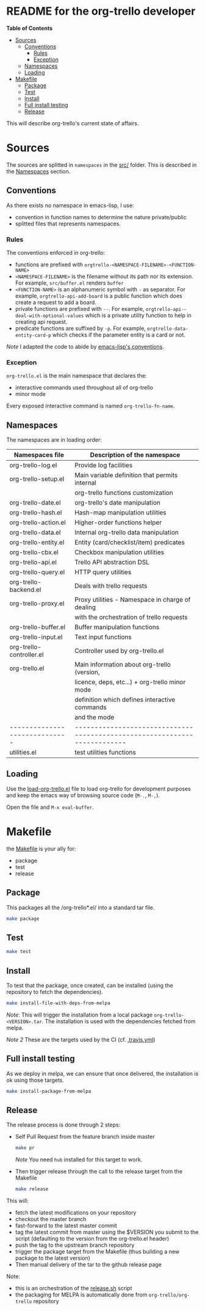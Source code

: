 README for the org-trello developer
===================================

<!-- markdown-toc start - Don't edit this section. Run M-x markdown-toc-generate-toc again -->
**Table of Contents**

- [Sources](#sources)
    - [Conventions](#conventions)
        - [Rules](#rules)
        - [Exception](#exception)
    - [Namespaces](#namespaces)
    - [Loading](#loading)
- [Makefile](#makefile)
    - [Package](#package)
    - [Test](#test)
    - [Install](#install)
    - [Full install testing](#full-install-testing)
    - [Release](#release)

<!-- markdown-toc end -->

This will describe org-trello's current state of affairs.

# Sources

The sources are splitted in `namespaces` in the [src/](./src/) folder.
This is described in the [Namespaces](#namespaces) section.

## Conventions

As there exists no namespace in emacs-lisp, I use:
- convention in function names to determine the nature private/public
- splitted files that represents namespaces.

### Rules

The conventions enforced in org-trello:

- functions are prefixed with `orgtrello-<NAMESPACE-FILENAME>-<FUNCTION-NAME>`
- `<NAMESPACE-FILENAME>` is the filename without its path nor its extension.
For example, `src/buffer.el` renders `buffer`
- `<FUNCTION-NAME>` is an alphanumeric symbol with `-` as separator.
For example, `orgtrello-api-add-board` is a public function which does create a
request to add a board.
- private functions are prefixed with `--`. For example,
`orgtrello-api--deal-with-optional-values` which is a private utility function
to help in creating api request.
- predicate functions are suffixed by `-p`. For example,
`orgtrello-data-entity-card-p` which checks if the parameter entity is a card
or not.

*Note* I adapted the code to abide by [emacs-lisp's conventions](https://www.gnu.org/software/emacs/manual/html_node/elisp/Coding-Conventions.html).

### Exception

`org-trello.el` is the main namespace that declares the:
- interactive commands used throughout all of org-trello
- minor mode

Every exposed interactive command is named `org-trello-fn-name`.

## Namespaces

The namespaces are in loading order:

Namespaces file              | Description of the namespace
-----------------------------|------------------------------------------------------------------------
org-trello-log.el            | Provide log facilities
org-trello-setup.el          | Main variable definition that permits internal
                             |   org-trello functions customization
org-trello-date.el           | org-trello's date manipulation
org-trello-hash.el           | Hash-map manipulation utilities
org-trello-action.el         | Higher-order functions helper
org-trello-data.el           | Internal org-trello data manipulation
org-trello-entity.el         | Entity (card/checklist/item) predicates
org-trello-cbx.el            | Checkbox manipulation utilities
org-trello-api.el            | Trello API abstraction DSL
org-trello-query.el          | HTTP query utilities
org-trello-backend.el        | Deals with trello requests
org-trello-proxy.el          | Proxy utilities - Namespace in charge of dealing
                             | with the orchestration of trello requests
org-trello-buffer.el         | Buffer manipulation functions
org-trello-input.el          | Text input functions
org-trello-controller.el     | Controller used by org-trello.el
org-trello.el                | Main information about org-trello (version,
                             | licence, deps, etc...) + org-trello minor mode
                             | definition which defines interactive commands
                             | and the mode
-----------------------------|-------------------------------------------------------------------------
utilities.el                 | test utilities functions

## Loading

Use the [load-org-trello.el](./load-org-trello.el) file to load org-trello for
development purposes and keep the emacs way of browsing source code
(`M-.`, `M-,`).

Open the file and `M-x eval-buffer`.

# Makefile

the [Makefile](./Makefile) is your ally for:
- package
- test
- release

## Package

This packages all the /org-trello*.el/ into a standard tar file.

```sh
make package
```

## Test

```sh
make test
```

## Install

To test that the package, once created, can be installed (using the repository
to fetch the dependencies).

```sh
make install-file-with-deps-from-melpa
```

*Note*:
This will trigger the installation from a local package `org-trello-<VERSION>.tar`.
The installation is used with the dependencies fetched from melpa.

*Note 2*
These are the targets used by the CI (cf. [.travis.yml](./.travis.yml))

## Full install testing

As we deploy in melpa, we can ensure that once delivered, the installation is ok
using those targets.

```sh
make install-package-from-melpa
```

## Release

The release process is done through 2 steps:
- Self Pull Request from the feature branch inside master

    ```sh
    make pr
    ```

    *Note* You need `hub` installed for this target to work.

- Then trigger release through the call to the release target from the Makefile

    ```sh
    make release
    ```

This will:
- fetch the latest modifications on your repository
- checkout the master branch
- fast-forward to the latest master commit
- tag the latest commit from master using the $VERSION you submit to the script
(defaulting to the version from the org-trello.el header)
- push the tag to the upstream branch repository
- trigger the package target from the Makefile (thus building a new package to
the latest version)
- Then manual delivery of the tar to the github release page

Note:
- this is an orchestration of the [release.sh](./release.sh) script
- the packaging for MELPA is automatically done from `org-trello/org-trello`
repository
